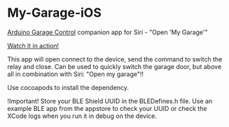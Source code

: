 My-Garage-iOS
=============

[Arduino Garage Control](https://github.com/piejanssens/Garage-Control-Arduino) companion app for Siri - "Open 'My Garage'"

[Watch it in action!](https://www.youtube.com/watch?v=utPfQMeuSUI)

This app will open connect to the device, send the command to switch the relay and close. 
Can be used to quickly switch the garage door, but above all in combination with Siri: "Open my garage"!!

Use cocoapods to install the dependency.

!Important! 
Store your BLE Shield UUID in the BLEDefines.h file.
Use an example BLE app from the appstore to check your UUID or check the XCode logs when you run it in debug on the device.
